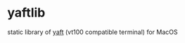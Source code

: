 # yaftlib

static library of [yaft](https://github.com/uobikiemukot/yaft) (vt100 compatible terminal) for MacOS
